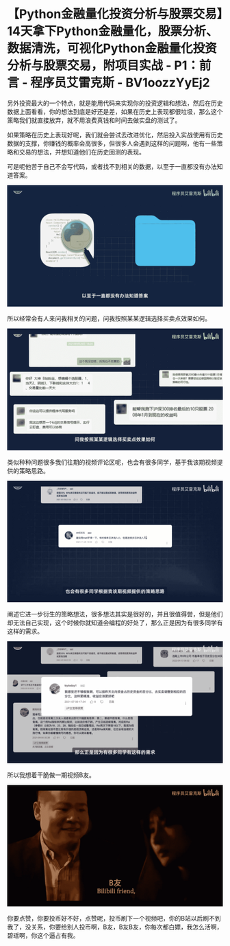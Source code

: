 # 【Python金融量化投资分析与股票交易】14天拿下Python金融量化，股票分析、数据清洗，可视化Python金融量化投资分析与股票交易，附项目实战 - P1：前言 - 程序员艾雷克斯 - BV1oozzYyEj2

另外投资最大的一个特点，就是能用代码来实现你的投资逻辑和想法，然后在历史数据上面看看，你的想法到底是好还是差，如果在历史上表现都很垃圾，那么这个策略我们就直接放弃，就不用浪费真钱和时间去做实盘的测试了。

如果策略在历史上表现好呢，我们就会尝试去改进优化，然后投入实战使用有历史数据的支撑，你赚钱的概率会高很多，但很多人会遇到这样的问题啊，他有一些策略和交易的想法，并想知道他们在历史回测的表现。

可是呢他苦于自己不会写代码，或者找不到相关的数据，以至于一直都没有办法知道答案。

![](img/ebf2e7926940f2767bfa46fcf9263254_1.png)

所以经常会有人来问我相关的问题，问我按照某某逻辑选择买卖点效果如何。

![](img/ebf2e7926940f2767bfa46fcf9263254_3.png)

类似种种问题很多我们往期的视频评论区呢，也会有很多同学，基于我该期视频提供的策略思路。

![](img/ebf2e7926940f2767bfa46fcf9263254_5.png)

阐述它进一步衍生的策略想法，很多想法其实是很好的，并且很值得尝，但是他们却无法自己实现，这个时候你就知道会编程的好处了，那么正是因为有很多同学有这样的需求。



![](img/ebf2e7926940f2767bfa46fcf9263254_7.png)

所以我想着干脆做一期视频B友。

![](img/ebf2e7926940f2767bfa46fcf9263254_9.png)

你要点赞，你要投币好不好，点赞呢，投币刷下一个视频吧，你的B站以后刷不到我了，没关系，你要给别人投币啊，B友，B友B友，你每次都白嫖，我怎么活啊，碧瑶啊，你这个逼占有我。

